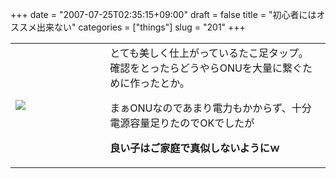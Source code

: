 +++
date = "2007-07-25T02:35:15+09:00"
draft = false
title = "初心者にはオススメ出来ない"
categories = ["things"]
slug = "201"
+++

<table width="100%">
<tr>
<td valign="middle" style="width: 30%"><img border="0" src="http://keruru.net/images/46a63852d0354-" /></td>
<td valign="middle" style="width: 70%">とても美しく仕上がっているたこ足タップ。
確認をとったらどうやらONUを大量に繋ぐために作ったとか。

まぁONUなのであまり電力もかからず、十分電源容量足りたのでOKでしたが

<strong>良い子はご家庭で真似しないようにｗ</strong></td>
</tr>
</table>
